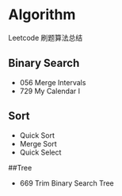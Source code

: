 # Algorithm

Leetcode 刷题算法总结

## Binary Search
- 056 Merge Intervals
- 729 My Calendar I

## Sort
- Quick Sort
- Merge Sort
- Quick Select

##Tree
- 669 Trim Binary Search Tree